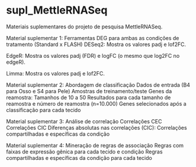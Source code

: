 # supl_MettleRNASeq
Materiais suplementares do projeto de pesquisa MettleRNASeq.

Material suplementar 1: Ferramentas DEG para ambas as condições de tratamento (Standard x FLASH)
DESeq2:
Mostra os valores padj e lof2FC.

EdgeR:
Mostra os valores padj (FDR) e logFC (o mesmo que log2FC no edgeR).

Limma:
Mostra os valores padj e lof2FC.

Material suplementar 2: Abordagem de classificação
Dados de entrada (B4 para Osso e S4 para Pele)
Amostras de treinamento/teste
Genes da reamostra: Tamanhos de 10 a 50
Resultados para cada tamanho de reamostra e número de reamostra (n=10.000)
Genes selecionados após a classificação para cada tecido

Material suplementar 3: Análise de correlação
Correlações CEC
Correlações CIC
Diferenças absolutas nas correlações (CIC): Correlações compartilhadas e específicas da condição

Material suplementar 4: Mineração de regras de associação
Regras com faixas de expressão gênica para cada tecido e condição
Regras compartilhadas e específicas da condição para cada tecido

